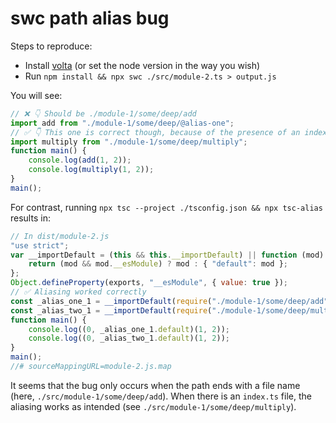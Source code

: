 # swc path alias bug

Steps to reproduce:
* Install [volta](https://volta.sh/) (or set the node version in the way you wish)
* Run `npm install && npx swc ./src/module-2.ts > output.js`

You will see:
```js
// ❌ 👇 Should be ./module-1/some/deep/add
import add from "./module-1/some/deep/@alias-one";
// ✅ 👇 This one is correct though, because of the presence of an index file
import multiply from "./module-1/some/deep/multiply";
function main() {
    console.log(add(1, 2));
    console.log(multiply(1, 2));
}
main();
```

For contrast, running `npx tsc --project ./tsconfig.json && npx tsc-alias` results in:

```js
// In dist/module-2.js
"use strict";
var __importDefault = (this && this.__importDefault) || function (mod) {
    return (mod && mod.__esModule) ? mod : { "default": mod };
};
Object.defineProperty(exports, "__esModule", { value: true });
// ✅ Aliasing worked correctly
const _alias_one_1 = __importDefault(require("./module-1/some/deep/add"));
const _alias_two_1 = __importDefault(require("./module-1/some/deep/multiply"));
function main() {
    console.log((0, _alias_one_1.default)(1, 2));
    console.log((0, _alias_two_1.default)(1, 2));
}
main();
//# sourceMappingURL=module-2.js.map
```

It seems that the bug only occurs when the path ends with a file name (here, `./src/module-1/some/deep/add`).
When there is an `index.ts` file, the aliasing works as intended (see `./src/module-1/some/deep/multiply`).
